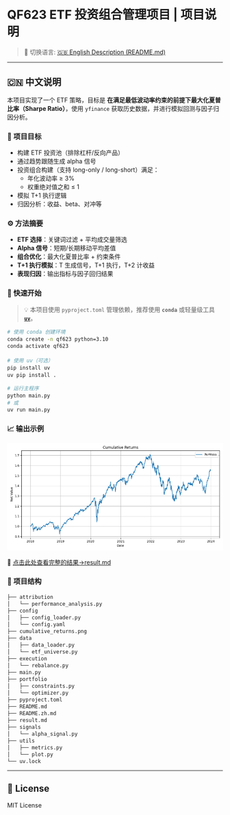 # QF623 ETF 投资组合管理项目 | 项目说明

> 📌 切换语言: [🇬🇧 English Description (README.md)](./README.md)

---

## 🇨🇳 中文说明

本项目实现了一个 ETF 策略，目标是 **在满足最低波动率约束的前提下最大化夏普比率（Sharpe Ratio）**，使用 `yfinance` 获取历史数据，并进行模拟回测与因子归因分析。

### 🎯 项目目标

- 构建 ETF 投资池（排除杠杆/反向产品）
- 通过趋势跟随生成 alpha 信号
- 投资组合构建（支持 long-only / long-short）满足：
  - 年化波动率 ≥ 3%
  - 权重绝对值之和 ≤ 1
- 模拟 T+1 执行逻辑
- 归因分析：收益、beta、对冲等

### ⚙️ 方法摘要

- **ETF 选择**：关键词过滤 + 平均成交量筛选  
- **Alpha 信号**：短期/长期移动平均差值  
- **组合优化**：最大化夏普比率 + 约束条件  
- **T+1 执行模拟**：T 生成信号，T+1 执行，T+2 计收益  
- **表现归因**：输出指标与因子回归结果

### 🚀 快速开始

> 💡 本项目使用 `pyproject.toml` 管理依赖，推荐使用 **`conda`** 或轻量级工具 **[`uv`](https://github.com/astral-sh/uv)**。

```bash
# 使用 conda 创建环境
conda create -n qf623 python=3.10
conda activate qf623

# 使用 uv（可选）
pip install uv  
uv pip install .
```

```bash
# 运行主程序
python main.py
# 或
uv run main.py
```

### 📈 输出示例

![累计收益图](./cumulative_returns.png)

📄 [点击此处查看完整的结果→result.md](./result.md)

### 📁 项目结构

```
├── attribution
│   └── performance_analysis.py
├── config
│   ├── config_loader.py
│   └── config.yaml
├── cumulative_returns.png
├── data
│   ├── data_loader.py
│   └── etf_universe.py
├── execution
│   └── rebalance.py
├── main.py
├── portfolio
│   ├── constraints.py
│   └── optimizer.py
├── pyproject.toml
├── README.md
├── README.zh.md
├── result.md
├── signals
│   └── alpha_signal.py
├── utils
│   ├── metrics.py
│   └── plot.py
└── uv.lock
```

---

## 📜 License

MIT License